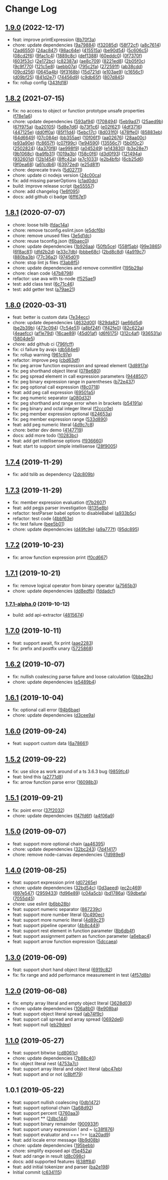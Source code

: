 # Change Log

## [1.9.0](https://github.com/plantain-00/expression-engine/compare/v1.8.2...v1.9.0) (2022-12-17)
  
* feat: improve printExpression ([8b70f3a](https://github.com/plantain-00/expression-engine/commit/8b70f3aa38348c5659a106daae45b00753ba653d))
* chore: update dependencies ([9a79884](https://github.com/plantain-00/expression-engine/commit/9a798842d0cec0a3de2c41e1dbefc13dc804c630)) ([f32085d](https://github.com/plantain-00/expression-engine/commit/f32085d72b8f72641b0b31f88a1654f8982d7bd8)) ([58f72cf](https://github.com/plantain-00/expression-engine/commit/58f72cfefebc854226ec33cdb35b649a10faf44c)) ([a8c7614](https://github.com/plantain-00/expression-engine/commit/a8c7614d552bd099f567501afc638add4145b448)) ([2ad6550](https://github.com/plantain-00/expression-engine/commit/2ad6550f0aaf7f793c615dbf0aa6386ba2db1a61)) ([24ac847](https://github.com/plantain-00/expression-engine/commit/24ac847baa3c66bdfd7518a01bbd8cd5246601d8)) ([98ac64e](https://github.com/plantain-00/expression-engine/commit/98ac64eeda7aadc7f58a1d3939166727e26bda89)) ([415515a](https://github.com/plantain-00/expression-engine/commit/415515ac211c08b4755c15840168ed27cc36f734)) ([be90d54](https://github.com/plantain-00/expression-engine/commit/be90d54d4e5853426f126484b46bcd72e69edbb6)) ([5c606c5](https://github.com/plantain-00/expression-engine/commit/5c606c5d0e5f6c9f44d8e2e829ae358c0b03a6ca)) ([08cd2f6](https://github.com/plantain-00/expression-engine/commit/08cd2f6682cdd9e292fef03dc92b4c50d959a32a)) ([9fac1c4](https://github.com/plantain-00/expression-engine/commit/9fac1c4d62bb3c8a172ad2db146e6fda19bd7613)) ([1889c8c](https://github.com/plantain-00/expression-engine/commit/1889c8c7fbe416dc961ff57da1857acf8a143842)) ([def1388](https://github.com/plantain-00/expression-engine/commit/def138890937bfc3c165d23d12eaedde61e82d28)) ([60eddc0](https://github.com/plantain-00/expression-engine/commit/60eddc05bcde66dcb7bb6ea267f89e86445f0ea3)) ([0f7370f](https://github.com/plantain-00/expression-engine/commit/0f7370f1f0847371819db692b1d18af509169789)) ([603f53c](https://github.com/plantain-00/expression-engine/commit/603f53cd8a5c39b221de026969952f686e210c50)) ([2e172bc](https://github.com/plantain-00/expression-engine/commit/2e172bcb05a00ddb1ca5f4f9bf02d940f2e0ea15)) ([c82387a](https://github.com/plantain-00/expression-engine/commit/c82387a06a6d02ebd54b3a4f954eafd9c3b2265b)) ([ae8c709](https://github.com/plantain-00/expression-engine/commit/ae8c7095167f7b6d76142cca36c47cad9a1cfe21)) ([8221ed8](https://github.com/plantain-00/expression-engine/commit/8221ed82b8c5b686a4d0e9f003d9253fd1dcd06b)) ([2b05f0c](https://github.com/plantain-00/expression-engine/commit/2b05f0cbacf21f5dc80ccaf2f9be2451d551389f)) ([9c9f770](https://github.com/plantain-00/expression-engine/commit/9c9f7706348417863d45f68cba8c65b82596dba6)) ([121c5e8](https://github.com/plantain-00/expression-engine/commit/121c5e8e473aacb002966ecf4c17342d484f18dc)) ([aebb07a](https://github.com/plantain-00/expression-engine/commit/aebb07abec617a7c5b5b8ac8dccf0cf11ba1773a)) ([795c2fa](https://github.com/plantain-00/expression-engine/commit/795c2fa4c23c876e267fd90fe8a26126ae80f01c)) ([272591f](https://github.com/plantain-00/expression-engine/commit/272591fbbada3e7b5ce50a7b233064adb77942a0)) ([ab38cdd](https://github.com/plantain-00/expression-engine/commit/ab38cdd8d046243e941349f843e28a2335f37033)) ([09cd256](https://github.com/plantain-00/expression-engine/commit/09cd256180796d0f7c0ee530e89d369037e802bb)) ([0645a4b](https://github.com/plantain-00/expression-engine/commit/0645a4b4342f066354ff96acf946a37176999888)) ([9f3168b](https://github.com/plantain-00/expression-engine/commit/9f3168b1103300524e9d54e5ace481074a4ffb53)) ([15d721d](https://github.com/plantain-00/expression-engine/commit/15d721de45d72703640d43481e482187445bbd8b)) ([e103ae9](https://github.com/plantain-00/expression-engine/commit/e103ae928ec358b641bb55aa22ee728f68aec2dd)) ([c1656c1](https://github.com/plantain-00/expression-engine/commit/c1656c115ca181f447c4baaabf6c241b613a23b2)) ([d09bf25](https://github.com/plantain-00/expression-engine/commit/d09bf256feac1bd6501e85d4c7967af382e7a9a1)) ([841d2e7](https://github.com/plantain-00/expression-engine/commit/841d2e7aed3da429edb1306f3a16a9daad57dd73)) ([74456d9](https://github.com/plantain-00/expression-engine/commit/74456d94c4eef3eeff6fa572ab1ff3a36db89d4e)) ([c9db65f](https://github.com/plantain-00/expression-engine/commit/c9db65fa122b6729e3379586b9f8139da5120d09)) ([807d845](https://github.com/plantain-00/expression-engine/commit/807d845058fdbdef0991bf8419469c2f660efe39))
* fix: rollup config ([343fd18](https://github.com/plantain-00/expression-engine/commit/343fd1890ad8902b185a97b5f7ec779809315c99))

## [1.8.2](https://github.com/plantain-00/expression-engine/compare/v1.8.1...v1.8.2) (2021-07-15)
  
* fix: no access to object or function prototype unsafe properties ([f78e1a6](https://github.com/plantain-00/expression-engine/commit/f78e1a660659acd90862d8ee5f8b4e03fbe8f63c))
* chore: update dependencies ([593af94](https://github.com/plantain-00/expression-engine/commit/593af94808bab953fcf182c9ff4a1927e4e2173a)) ([1708494](https://github.com/plantain-00/expression-engine/commit/170849414cf3255b788499a0f02643092bee2d74)) ([5eb9ad7](https://github.com/plantain-00/expression-engine/commit/5eb9ad7ca6a776a808d2645168e24980db15a3ea)) ([25aed9b](https://github.com/plantain-00/expression-engine/commit/25aed9b3cb6ab49ee4590721ace64f3e87b21d21)) ([67f975a](https://github.com/plantain-00/expression-engine/commit/67f975a1f76625c6bbdceb27d2398f64929d7a2d)) ([ba20105](https://github.com/plantain-00/expression-engine/commit/ba2010532c47dafcd9e18616ec9881a057535a48)) ([5d8e7d6](https://github.com/plantain-00/expression-engine/commit/5d8e7d68277d3666913b2c1ef75b39f9586741a1)) ([b73f1c6](https://github.com/plantain-00/expression-engine/commit/b73f1c64608500811c1b21720d39d0ebd88d40bf)) ([e02f621](https://github.com/plantain-00/expression-engine/commit/e02f62191a4a60346a793871115e4b09cf496ca9)) ([4df3716](https://github.com/plantain-00/expression-engine/commit/4df3716ef1f385ba497ef0953cc9a859a5501249)) ([447125e](https://github.com/plantain-00/expression-engine/commit/447125e02ddab6e0abdac674352cf6e095845d69)) ([dd0ff0a](https://github.com/plantain-00/expression-engine/commit/dd0ff0a6626696b68b21560acf0c11a6aa230c66)) ([85f11d4](https://github.com/plantain-00/expression-engine/commit/85f11d4338a07de11abaa63603db545effceee7b)) ([5ebc17c](https://github.com/plantain-00/expression-engine/commit/5ebc17c4be57a68be6d7f4f97a59f3941fd755c3)) ([8d031f0](https://github.com/plantain-00/expression-engine/commit/8d031f0614a9c4e4f269e58e9b7436f605a0ffed)) ([478ffe0](https://github.com/plantain-00/expression-engine/commit/478ffe095aef2359c0fe837a43aa4151a4d3f98f)) ([85883eb](https://github.com/plantain-00/expression-engine/commit/85883eb973820d4c102577ec9aad1d361f73bae7)) ([64d6649](https://github.com/plantain-00/expression-engine/commit/64d664927ed021cdd764e2b3f01ebb39971c5371)) ([07c084e](https://github.com/plantain-00/expression-engine/commit/07c084e7e591b4706de9cc23a215757f13e73dcd)) ([bb355ae](https://github.com/plantain-00/expression-engine/commit/bb355ae65a5942a2b90b09464982d60f471baa95)) ([10f06f1](https://github.com/plantain-00/expression-engine/commit/10f06f1923a08314dfa3c9d7471cc274b0f79ca4)) ([aa02676](https://github.com/plantain-00/expression-engine/commit/aa02676188d1248d2c4d7402b61cff0ff26d6185)) ([28aa00c](https://github.com/plantain-00/expression-engine/commit/28aa00c39f46791c4b6ff81b0b842b144fb035c5)) ([e93a90e](https://github.com/plantain-00/expression-engine/commit/e93a90e30aabbc006fda2676757384b56a7d95d5)) ([fc8657f](https://github.com/plantain-00/expression-engine/commit/fc8657f87c17e7a37786e9765e0d053f01c868bb)) ([c07f99c](https://github.com/plantain-00/expression-engine/commit/c07f99c1c740185cd5a539023ef93aa6a9aeb2ea)) ([1e94590](https://github.com/plantain-00/expression-engine/commit/1e94590d9d2860eae416406864f533e8aa8e0e52)) ([13556c7](https://github.com/plantain-00/expression-engine/commit/13556c7bf56ceab9d29913ff90c110b3364eb18c)) ([5b0f0c2](https://github.com/plantain-00/expression-engine/commit/5b0f0c2364f378811383335a80e8c058e4670488)) ([2502824](https://github.com/plantain-00/expression-engine/commit/2502824a668054eb16e1b5eb2923db50ab86d0ba)) ([4a370f8](https://github.com/plantain-00/expression-engine/commit/4a370f8b90f8b9ad867ba60eea9ea116152bab68)) ([ae998f9](https://github.com/plantain-00/expression-engine/commit/ae998f9379bad3741859c558517b1b00451ccad0)) ([a045249](https://github.com/plantain-00/expression-engine/commit/a0452499edd848d0ec223a39935956d0840c526d)) ([e143830](https://github.com/plantain-00/expression-engine/commit/e143830c2b101f630e4c5ac5a0282f080f95f976)) ([b3e28e7](https://github.com/plantain-00/expression-engine/commit/b3e28e7b3a9fa01a466b97dc245265544fc11e93)) ([9b1068c](https://github.com/plantain-00/expression-engine/commit/9b1068cc5baafafc90c21d4f6b756883321140bf)) ([ba9fb31](https://github.com/plantain-00/expression-engine/commit/ba9fb31d590b41e913e316501d952f113e49fb52)) ([1019a3b](https://github.com/plantain-00/expression-engine/commit/1019a3bb7c16f0244cd3d17de1a0bd115770c19a)) ([158c0f6](https://github.com/plantain-00/expression-engine/commit/158c0f6e29bb07f918928498286f2f5b8b70b91d)) ([d3d0f93](https://github.com/plantain-00/expression-engine/commit/d3d0f938c5c78f47e8662acb46df9269d0bce097)) ([121494a](https://github.com/plantain-00/expression-engine/commit/121494a48baf1435d94fef2a8db8b24fc1588695)) ([932601d](https://github.com/plantain-00/expression-engine/commit/932601d3bebf785d327781526ba91495a1d8c766)) ([12b1454](https://github.com/plantain-00/expression-engine/commit/12b1454c23071f2bc557fb889aa88af5bb36f797)) ([8ffc42a](https://github.com/plantain-00/expression-engine/commit/8ffc42a2f883153404e6dc235d5be25b43c39cd6)) ([e7c1033](https://github.com/plantain-00/expression-engine/commit/e7c103313be9bf2f882f0541bc9a76d9fdc853a0)) ([e2b4bfb](https://github.com/plantain-00/expression-engine/commit/e2b4bfb8111e651706f1719c32d6dbe0043834ec)) ([6cb25d6](https://github.com/plantain-00/expression-engine/commit/6cb25d69ffc5d447efa3e911c659aa1977604ad2)) ([9f0ea68](https://github.com/plantain-00/expression-engine/commit/9f0ea6829b10abe43225157f48bf4ec74555cca8)) ([a61cdb6](https://github.com/plantain-00/expression-engine/commit/a61cdb60799c650426eea9483cc440cc6ecee728)) ([63972ed](https://github.com/plantain-00/expression-engine/commit/63972edd297bfb05268c03145fec02e5637953c2)) ([e25d81f](https://github.com/plantain-00/expression-engine/commit/e25d81f6e81625eaf9750f617bec6d38d55f52c6))
* chore: deprecate travis ([5d02711](https://github.com/plantain-00/expression-engine/commit/5d027111eaed291de8fffac1850891196fb6f41b))
* chore: update ci nodejs version ([24c00ca](https://github.com/plantain-00/expression-engine/commit/24c00cae4f0ef79c2321aa7cec037f42ccf97040))
* fix: add missing parserOptions ([c1ad0dc](https://github.com/plantain-00/expression-engine/commit/c1ad0dc14b5faf5a45603a96bb4f59b24566b1e3))
* build: improve release script ([be55557](https://github.com/plantain-00/expression-engine/commit/be55557dd7ca348d171a80ac15b58fcf9199028b))
* chore: add changelog ([1e6f095](https://github.com/plantain-00/expression-engine/commit/1e6f095f416acdb5425e1eb87487e4da5f72227c))
* docs: add github ci badge ([6ff67e1](https://github.com/plantain-00/expression-engine/commit/6ff67e1d8b17bb3dbe32f48c30858cea73685b1b))

## [1.8.1](https://github.com/plantain-00/expression-engine/compare/v1.8.0...v1.8.1) (2020-07-07)
  
* chore: loose tslib ([fdac14a](https://github.com/plantain-00/expression-engine/commit/fdac14a9e7dd0cdbfffc56752527fac398194ec1))
* chore: remove tsconfig.eslint.json ([e5dcf6b](https://github.com/plantain-00/expression-engine/commit/e5dcf6b5ec3ca7514c870fea01a1c3590acf861c))
* chore: remove unused files ([3e5d1dc](https://github.com/plantain-00/expression-engine/commit/3e5d1dc004b2633c8abc43f87ca6b62dec0a689f))
* chore: reuse tsconfig.json ([f6baec0](https://github.com/plantain-00/expression-engine/commit/f6baec032b24485249c29f3ea88e8676236a1d92))
* chore: update dependencies ([1b926aa](https://github.com/plantain-00/expression-engine/commit/1b926aa27d51bd6aae19a29226fdaf54f2e21e80)) ([50fb5ce](https://github.com/plantain-00/expression-engine/commit/50fb5ce31846ea6f778f0af8d323c014525b5cab)) ([558f5ab](https://github.com/plantain-00/expression-engine/commit/558f5abf2c735149c199e59178e1c444d1ce4524)) ([99e3865](https://github.com/plantain-00/expression-engine/commit/99e386533c27655d3f758dd4dcdfa26f1a3aea0d)) ([6f8ac81](https://github.com/plantain-00/expression-engine/commit/6f8ac81a37b8dfa76277073e2790bbb70c5b7802)) ([dfd2b2d](https://github.com/plantain-00/expression-engine/commit/dfd2b2de4daabf6c58d4e6f22c1aa1b1d6cc1b8c)) ([e33c7db](https://github.com/plantain-00/expression-engine/commit/e33c7db960d75811f2e35f6336891aef2203d7fb)) ([bbbe68c](https://github.com/plantain-00/expression-engine/commit/bbbe68c17b3e011746edc2f7634d130bc2f22976)) ([2bd8c8d](https://github.com/plantain-00/expression-engine/commit/2bd8c8d6278a3dc0dcb909b4cb106c0969fecdf5)) ([4a919c7](https://github.com/plantain-00/expression-engine/commit/4a919c78e5d1089639ee7149bf1be4ec517df803)) ([880ba3b](https://github.com/plantain-00/expression-engine/commit/880ba3b34870d1c14211c6819cb9436b9901e008)) ([77c36a2](https://github.com/plantain-00/expression-engine/commit/77c36a2598716ebbd9670ec917fd9407596e9803)) ([9745d01](https://github.com/plantain-00/expression-engine/commit/9745d0189a2ac7bbddca1585fdcfaee526217c0f))
* chore: stop lint js files ([f3ab8f5](https://github.com/plantain-00/expression-engine/commit/f3ab8f51d68cfdb8219950fc98bd07afe6d80721))
* chore: update dependencies and remove commitlint ([195b29a](https://github.com/plantain-00/expression-engine/commit/195b29a4b87c42885aa28d6dd5674b7135f97ff9))
* chore: clean code ([47b8798](https://github.com/plantain-00/expression-engine/commit/47b87986596611ed0af5a384b35ab6843b3cdcb8))
* refactor: use ava with ts-node ([f525ae1](https://github.com/plantain-00/expression-engine/commit/f525ae1cd396edbad3ce5a6a0a4907a7d1277794))
* test: add class test ([6c71c46](https://github.com/plantain-00/expression-engine/commit/6c71c4660abacad21dcd2208528f59643a56c5af))
* test: add getter test ([a79ae21](https://github.com/plantain-00/expression-engine/commit/a79ae2136817a7e3870eecaada03529fd0ed94fe))

## [1.8.0](https://github.com/plantain-00/expression-engine/compare/v1.7.4...v1.8.0) (2020-03-31)
  
* feat: better is custom data ([7e34ecc](https://github.com/plantain-00/expression-engine/commit/7e34ecc071d5f9ab9830d78a29aa970aa048efb2))
* chore: update dependencies ([4632d00](https://github.com/plantain-00/expression-engine/commit/4632d004e15c704cf9261603b66e35e3f5f75665)) ([829da82](https://github.com/plantain-00/expression-engine/commit/829da82a4e3e85e94e7dcc962f526c27cdfb3831)) ([ae66d5d](https://github.com/plantain-00/expression-engine/commit/ae66d5df62258769e5a178c10f448ef0249f6e1b)) ([be2b39b](https://github.com/plantain-00/expression-engine/commit/be2b39bc701606eb05bcbca362ae604e31244b81)) ([473c094](https://github.com/plantain-00/expression-engine/commit/473c09492803ce5f6a2ce791284d2783920a9262)) ([7c54e51](https://github.com/plantain-00/expression-engine/commit/7c54e51a49c635af548ce8d8501caf1274015449)) ([a8bf24f](https://github.com/plantain-00/expression-engine/commit/a8bf24f90001c1cce6bd8e365b0b9b947e0967d9)) ([1f42fe0](https://github.com/plantain-00/expression-engine/commit/1f42fe0a33c362fcc3c2e0ca1b883b325770f677)) ([82c622a](https://github.com/plantain-00/expression-engine/commit/82c622abed34873ddf785ee0f06a78161cc0d1f6)) ([4eaefcc](https://github.com/plantain-00/expression-engine/commit/4eaefccccedb6649b3f15a3a7177e259d4fafe95)) ([af1e79d](https://github.com/plantain-00/expression-engine/commit/af1e79db9b08719c7d9b9bcfa053ef9ee7ec0189)) ([16cae89](https://github.com/plantain-00/expression-engine/commit/16cae89ac5a420ba1fe04a8a9f655d61dcf095ff)) ([45d01af](https://github.com/plantain-00/expression-engine/commit/45d01af3bfb2abac56fb16e5273dde8296118994)) ([d6f6175](https://github.com/plantain-00/expression-engine/commit/d6f6175affb7387d8a9abe84a23e93f073da6499)) ([312c4af](https://github.com/plantain-00/expression-engine/commit/312c4afd2a9f7d0f64cbab5f3aea34530be8c8f8)) ([936531a](https://github.com/plantain-00/expression-engine/commit/936531ab531545acb25439b2c81ab0116830ab61)) ([5804de5](https://github.com/plantain-00/expression-engine/commit/5804de5535f3757b12859ba500bf771060c89693))
* chore: add github ci ([796fcff](https://github.com/plantain-00/expression-engine/commit/796fcff7749f44fe4a2b3ac9fb0777c3463ee350))
* fix: ci failure by avajs ([db584e6](https://github.com/plantain-00/expression-engine/commit/db584e6d7ddecd0fffe25f4c5411a1a1074997fc))
* fix: rollup warning ([961c97e](https://github.com/plantain-00/expression-engine/commit/961c97e46a2eda888de73eb9294540b3380d6143))
* refactor: improve peg ([cbd63df](https://github.com/plantain-00/expression-engine/commit/cbd63df9f3ad96a70b0e2007b41e2d91761378f9))
* fix: peg arrow function expression and spread element ([3d8917a](https://github.com/plantain-00/expression-engine/commit/3d8917a58af3bf88a4e37eaa5399f8e44d324c51))
* fix: peg shorthand object literal ([078e680](https://github.com/plantain-00/expression-engine/commit/078e680393a70e61cd0b2bed82d84d45bf76e83b))
* fix: peg spread element in call expression parameters ([9448507](https://github.com/plantain-00/expression-engine/commit/9448507e0b12510316b837c507dcf07ae934c292))
* fix: peg binary expression range in parentheses ([b72e437](https://github.com/plantain-00/expression-engine/commit/b72e437bbc63129b50d1354042951c026db025b3))
* fix: peg optional call expression ([f8c0718](https://github.com/plantain-00/expression-engine/commit/f8c071868d010d1b2ea79d1834efa812d58cd91d))
* feat: add peg call expression ([69501a5](https://github.com/plantain-00/expression-engine/commit/69501a5819223fabe15850f6e3e7c6251dc0ff95))
* fix: peg numeric separator ([a080d32](https://github.com/plantain-00/expression-engine/commit/a080d32a00cdf587864476b21c37c5e679b14ff6))
* fix: peg shorthand and range error when in brackets ([b54191a](https://github.com/plantain-00/expression-engine/commit/b54191a75a50ec57ae94287068bf2c205b645f00))
* fix: peg binary and octal integer literal ([f2ccc0e](https://github.com/plantain-00/expression-engine/commit/f2ccc0edf158a5f80ac575f41dba96c8147e1f23))
* fix: peg member expression optional ([624653a](https://github.com/plantain-00/expression-engine/commit/624653aaa20c848e3e37d689f95ab921099b3900))
* fix: peg member expression range ([533d890](https://github.com/plantain-00/expression-engine/commit/533d89074846ce120181e1203ba9d26632c80740))
* feat: add peg numeric literal ([4d9c7c8](https://github.com/plantain-00/expression-engine/commit/4d9c7c85f4cfd438893d0a8c1cbfe22d6bdbf8f3))
* chore: better dev demo ([4147719](https://github.com/plantain-00/expression-engine/commit/414771980eb353788c435f6e1d009731d14d202a))
* docs: add more todo ([10283bc](https://github.com/plantain-00/expression-engine/commit/10283bcf116eaaf52b4532081a12ce6237d7481d))
* feat: add get intellisense options ([f936660](https://github.com/plantain-00/expression-engine/commit/f936660b18e9d48dd02d3aa653eaf9e17517ad98))
* feat: start to support simple intellisense ([28f9005](https://github.com/plantain-00/expression-engine/commit/28f90056671f694bed6943fb9a8907ee99e74344))

## [1.7.4](https://github.com/plantain-00/expression-engine/compare/v1.7.3...v1.7.4) (2019-11-29)
  
* fix: add tslib as dependency ([2dc809b](https://github.com/plantain-00/expression-engine/commit/2dc809bfa05b588900c1346baeab96b7307df501))

## [1.7.3](https://github.com/plantain-00/expression-engine/compare/v1.7.2...v1.7.3) (2019-11-29)
  
* fix: member expression evaluation ([f7b2607](https://github.com/plantain-00/expression-engine/commit/f7b2607966d7d8ea6b0f3f8dc6968a26a096fece))
* feat: add pegjs parser investigation ([8135e8b](https://github.com/plantain-00/expression-engine/commit/8135e8bb3190479092a9d5fa5a003b66ad68f65d))
* refactor: testParser babel option to disableBabel ([a933b5c](https://github.com/plantain-00/expression-engine/commit/a933b5cf4aa58bf72e19e73db755899dc1a45393))
* refactor: test code ([4bbf63e](https://github.com/plantain-00/expression-engine/commit/4bbf63eb5c59a9803c33307378a96e106c5c2aa6))
* fix: test failure ([bee5b01](https://github.com/plantain-00/expression-engine/commit/bee5b01cc02ee6f31d19388ab12e975c36a010a0))
* chore: update dependencies ([d49fc9e](https://github.com/plantain-00/expression-engine/commit/d49fc9e1917b27a3481fc5752f0a7b0478e02061)) ([a9a777f](https://github.com/plantain-00/expression-engine/commit/a9a777fd49c8623e9f4c177af4931d26351286ae)) ([95dc895](https://github.com/plantain-00/expression-engine/commit/95dc89573bfff75c482271360772f54b82f8472b))

## [1.7.2](https://github.com/plantain-00/expression-engine/compare/v1.7.1...v1.7.2) (2019-10-23)
  
* fix: arrow function expression print ([f0cd667](https://github.com/plantain-00/expression-engine/commit/f0cd66700a4203346eae6fb01b8be04f5db5fb80))

## [1.7.1](https://github.com/plantain-00/expression-engine/compare/v1.7.1-alpha.0...v1.7.1) (2019-10-21)
  
* fix: remove logical operator from binary operator ([a7565b3](https://github.com/plantain-00/expression-engine/commit/a7565b3a284d7f4e265241beb3eedf94b58c1262))
* chore: update dependencies ([dd8edfb](https://github.com/plantain-00/expression-engine/commit/dd8edfbca16132cda48eb985e1be43e76ef9d351)) ([fddadcf](https://github.com/plantain-00/expression-engine/commit/fddadcfbdb57f3d83fb6e33ad1847faf053049f0))

### [1.7.1-alpha.0](https://github.com/plantain-00/expression-engine/compare/v1.7.0...v1.7.1-alpha.0) (2019-10-12)
  
* build: add api-extractor ([4815674](https://github.com/plantain-00/expression-engine/commit/481567494b691c86428b7a71df53942ba4928e3c))

## [1.7.0](https://github.com/plantain-00/expression-engine/compare/v1.6.2...v1.7.0) (2019-10-11)
  
* feat: support await, fix print ([aae2283](https://github.com/plantain-00/expression-engine/commit/aae2283d05b55a9760ead1e0ba6e430a8732b22f))
* fix: prefix and postfix unary ([5725868](https://github.com/plantain-00/expression-engine/commit/5725868a223428cbcb2e5df19fe2cc83a62ba13d))

## [1.6.2](https://github.com/plantain-00/expression-engine/compare/v1.6.1...v1.6.2) (2019-10-07)
  
* fix: nullish coalescing parse failure and loose calculation ([0bbe29c](https://github.com/plantain-00/expression-engine/commit/0bbe29c2349562a3caffc3cfd4c856b4678c5b5e))
* chore: update dependencies ([e5489b4](https://github.com/plantain-00/expression-engine/commit/e5489b4e5c6e467885f08bba38404babea77d653))

## [1.6.1](https://github.com/plantain-00/expression-engine/compare/v1.6.0...v1.6.1) (2019-10-04)
  
* fix: optional call error ([94b6bae](https://github.com/plantain-00/expression-engine/commit/94b6bae836dae95b192db1ec45ba08035004b9fe))
* chore: update dependencies ([d3cee9a](https://github.com/plantain-00/expression-engine/commit/d3cee9a22dae8745ed1a5a05101bb30cc59c4ab8))

## [1.6.0](https://github.com/plantain-00/expression-engine/compare/v1.5.2...v1.6.0) (2019-09-24)
  
* feat: support custom data ([6a78661](https://github.com/plantain-00/expression-engine/commit/6a786610915b947cfa7101753150ec311ff19ecf))

## [1.5.2](https://github.com/plantain-00/expression-engine/compare/v1.5.1...v1.5.2) (2019-09-22)
  
* fix: use slice as work around of a ts 3.6.3 bug ([9859fc4](https://github.com/plantain-00/expression-engine/commit/9859fc4321ebf68451c8d7148a04a97bde2a51ff))
* feat: bind this ([a2771d8](https://github.com/plantain-00/expression-engine/commit/a2771d8d87672efd73bd945ceb8a09a4418de066))
* fix: arrow function parse error ([16098b3](https://github.com/plantain-00/expression-engine/commit/16098b3841146edc59418f069a97c01b87d50cd4))

## [1.5.1](https://github.com/plantain-00/expression-engine/compare/v1.5.0...v1.5.1) (2019-09-21)
  
* fix: point error ([37f2032](https://github.com/plantain-00/expression-engine/commit/37f2032fc3efd93aa02cb72ee4f9754094d0ca89))
* chore: update dependencies ([f47fd6f](https://github.com/plantain-00/expression-engine/commit/f47fd6fe59891c23d77b2f2b8a3456f0cb7e0a9e)) ([a4f06a9](https://github.com/plantain-00/expression-engine/commit/a4f06a9e1de96267fd69f49d3f39325e83c8540e))

## [1.5.0](https://github.com/plantain-00/expression-engine/compare/v1.4.0...v1.5.0) (2019-09-07)
  
* feat: support more optional chain ([aa46395](https://github.com/plantain-00/expression-engine/commit/aa4639587e89437b84d2fb9812a2bdb82eba2ea7))
* chore: update dependencies ([32bc243](https://github.com/plantain-00/expression-engine/commit/32bc2430bb1ab4c6d4f329d63602019908a81a97)) ([7d41417](https://github.com/plantain-00/expression-engine/commit/7d414174a7c927eeacc2977f6eca4b9c9e6ac857))
* chore: remove node-canvas dependencies ([7d989e8](https://github.com/plantain-00/expression-engine/commit/7d989e879e64d6814606abf22967d696fb80d513))

## [1.4.0](https://github.com/plantain-00/expression-engine/compare/v1.3.0...v1.4.0) (2019-08-25)
  
* feat: support expression print ([d07265e](https://github.com/plantain-00/expression-engine/commit/d07265eaa93bf73e5686a45aa70acaf8e0fd1b79))
* chore: update dependencies ([32bd54c](https://github.com/plantain-00/expression-engine/commit/32bd54c38e5bb410e12cc367fcef123e461d79eb)) ([0d3aeed](https://github.com/plantain-00/expression-engine/commit/0d3aeedfee56863c56038c7dc52e4ad98056f7db)) ([ec2c469](https://github.com/plantain-00/expression-engine/commit/ec2c469b78685cc13a9791ef007ea21132540c9c)) ([697e547](https://github.com/plantain-00/expression-engine/commit/697e547b245795c18b7d3543bd3df77949f66360)) ([2959433](https://github.com/plantain-00/expression-engine/commit/2959433abb925320e5ca55d7eefde6c032defee6)) ([fd96e89](https://github.com/plantain-00/expression-engine/commit/fd96e89412f89976b485fccc4b8be0c7a37a17aa)) ([c04a5cb](https://github.com/plantain-00/expression-engine/commit/c04a5cbcec9493ef8ac48709033f595ca7e2b5fa)) ([bd1786a](https://github.com/plantain-00/expression-engine/commit/bd1786a8865c53096bf86bc8be21a035c2669bb9)) ([59dbefa](https://github.com/plantain-00/expression-engine/commit/59dbefa3359357732f6bb076ac19a10ef8d268d0)) ([7055d45](https://github.com/plantain-00/expression-engine/commit/7055d45b219ac7ed950ca06f47acad7448de32b2))
* chore: use eslint ([b6bb28b](https://github.com/plantain-00/expression-engine/commit/b6bb28bd248056e03e528f157714543a7e5e781d))
* feat: support numeric separator ([867239c](https://github.com/plantain-00/expression-engine/commit/867239c3c6fb416a0083472a22a93e906ca5fc9b))
* feat: support more number literal ([0c490ec](https://github.com/plantain-00/expression-engine/commit/0c490ecfb8944dda7a6dc4e73f0b9065ed2468ed))
* feat: support more numeric literal ([4d89c21](https://github.com/plantain-00/expression-engine/commit/4d89c211ab4f246b6b7194572377ef586f4ac7d5))
* feat: support pipeline operator ([4b8c449](https://github.com/plantain-00/expression-engine/commit/4b8c449466abaeb1e5577945ca12713f2a077067))
* feat: support rest element in function parameter ([8b6db4f](https://github.com/plantain-00/expression-engine/commit/8b6db4f889c0bee45b5b8602c0e62b427fd78ea3))
* feat: support assignment pattern as function parameter ([a6ebac4](https://github.com/plantain-00/expression-engine/commit/a6ebac4a9f2b0ce2f234d1c4e465491535386ad7))
* feat: support arrow function expression ([5dccaea](https://github.com/plantain-00/expression-engine/commit/5dccaeab6368b98ab9346d8263a297abd93dbfce))

## [1.3.0](https://github.com/plantain-00/expression-engine/compare/v1.2.0...v1.3.0) (2019-06-09)
  
* feat: support short hand object literal ([6919c82](https://github.com/plantain-00/expression-engine/commit/6919c82896bca417c8b469386fe46b3a1e458f98))
* fix: fix range and add performance measurement in test ([4f57d8b](https://github.com/plantain-00/expression-engine/commit/4f57d8b50afdb390ea010b03c69b71dd55c1fd6e))

## [1.2.0](https://github.com/plantain-00/expression-engine/compare/v1.1.0...v1.2.0) (2019-06-08)
  
* fix: empty array literal and empty object literal ([3628d03](https://github.com/plantain-00/expression-engine/commit/3628d037f617ad05951d9ed75637941896a36eac))
* chore: update dependencies ([106a8b0](https://github.com/plantain-00/expression-engine/commit/106a8b088c2acb0ecb5df8903bf5f7b8e53057fd)) ([8e908ba](https://github.com/plantain-00/expression-engine/commit/8e908bade079d333d32e44ec66190a1b330bb5d5))
* feat: support object literal spread ([ab74f9c](https://github.com/plantain-00/expression-engine/commit/ab74f9c7232ae60efa3ace806a83febef5d2cb7a))
* feat: support call spread and array spread ([0692de6](https://github.com/plantain-00/expression-engine/commit/0692de612829b48073bb3dc01670d4f08a6e237b))
* feat: support null ([eb29dee](https://github.com/plantain-00/expression-engine/commit/eb29deeeade8c67c447c7005b4c98235e1e52c7f))

## [1.1.0](https://github.com/plantain-00/expression-engine/compare/v1.0.1...v1.1.0) (2019-05-27)
  
* feat: support bitwise ([cd8061c](https://github.com/plantain-00/expression-engine/commit/cd8061cfc7cbb4e0c86a0117c7271063ec2d364c))
* chore: update dependencies ([7b88c40](https://github.com/plantain-00/expression-engine/commit/7b88c40e1d6ca787a0ad3e2758953d6a3adbb63f))
* fix: object literal nest ([4753a7c](https://github.com/plantain-00/expression-engine/commit/4753a7c4490a2553de92728b1404fbf99f7c8010))
* feat: support array literal and object literal ([abc47eb](https://github.com/plantain-00/expression-engine/commit/abc47eb24c5f1cb0b3604a4a9e6a86606d8981ab))
* feat: support and or not ([c8bff79](https://github.com/plantain-00/expression-engine/commit/c8bff793f078f885271f9bf7d8633e40f88ae7b2))

## 1.0.1 (2019-05-22)
  
* feat: support nullish coalescing ([0db1472](https://github.com/plantain-00/expression-engine/commit/0db1472d1a18673dcddbbf0916ce529ddbf36357))
* feat: support optional chain ([3a68d92](https://github.com/plantain-00/expression-engine/commit/3a68d9264655537444073b40ac01be1b43a26023))
* feat: support percent ([3760aa3](https://github.com/plantain-00/expression-engine/commit/3760aa3900134f5e67f6eec4304bba00821b194d))
* feat: support ** ([2dbc144](https://github.com/plantain-00/expression-engine/commit/2dbc144468ee27f2d4b1415924cd886e95947085))
* feat: support binary remainder ([900933f](https://github.com/plantain-00/expression-engine/commit/900933fd7da976328aafae0edd9f7588b6deafb1))
* feat: support unary expression ! and ~ ([c38f876](https://github.com/plantain-00/expression-engine/commit/c38f876c4ed01610ac4352329b5003c1b6eeb828))
* feat: support evaluator and === !== ([ca20ad9](https://github.com/plantain-00/expression-engine/commit/ca20ad9e1e44267224f44fb34293d025142cd1bf))
* feat: add locale error message ([8b9d08b](https://github.com/plantain-00/expression-engine/commit/8b9d08b26f99913346495a0367e1ef92f3dc1413))
* chore: update dependencies ([195bebb](https://github.com/plantain-00/expression-engine/commit/195bebb2cc42628d5d04c06fc2cbfd4067cf2bc3))
* chore: simplify exposed api ([f5e452a](https://github.com/plantain-00/expression-engine/commit/f5e452a2f8c08f428d3ef60e1e93de9cb0ed3692))
* feat: add range in result ([d8c098c](https://github.com/plantain-00/expression-engine/commit/d8c098c7f1694d13e6de38f2804db1b46d427012))
* docs: add supported features ([638ff84](https://github.com/plantain-00/expression-engine/commit/638ff84c0aaa2f7030e9bf3d28d286f717c337aa))
* feat: add initial tokenizer and parser ([ba2e198](https://github.com/plantain-00/expression-engine/commit/ba2e198fb824d5de06f04d15abc29c55ed5cc953))
* Initial commit ([c634115](https://github.com/plantain-00/expression-engine/commit/c634115565bc88dd0803146290084b817237d3b2))
